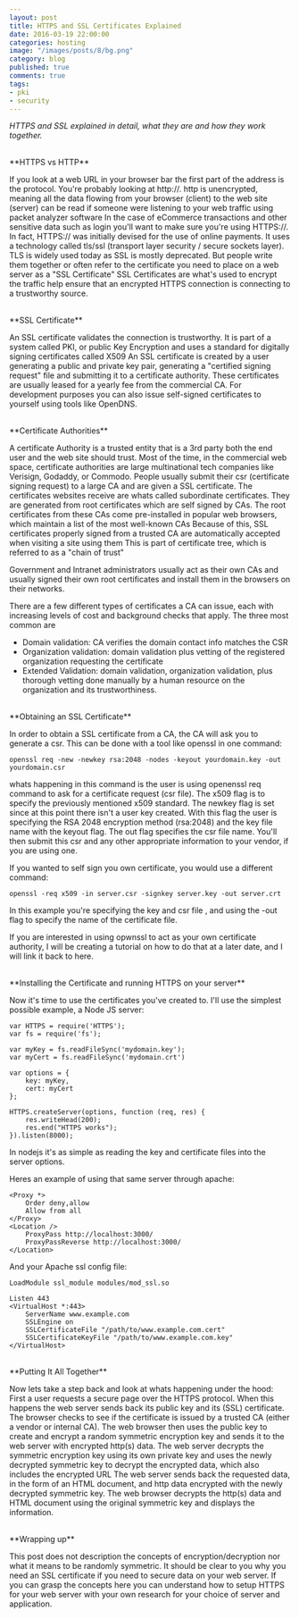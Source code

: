 ```yaml
---
layout: post
title: HTTPS and SSL Certificates Explained
date: 2016-03-19 22:00:00
categories: hosting
image: "/images/posts/8/bg.png"
category: blog
published: true
comments: true
tags:
- pki
- security
---
```


*HTTPS and SSL explained in detail, what they are and how they work together.*


<br />
**HTTPS vs HTTP**

If you look at a web URL in your browser bar the first part of the address is the protocol.
You're probably looking at http://.
http is unencrypted, meaning all the data flowing from your browser (client) to the web site (server) can be read if someone were listening to your web traffic using packet analyzer software
In the case of eCommerce transactions and other sensitive data such as login you'll want to make sure you're using HTTPS://.
In fact, HTTPS:// was initially devised for the use of online payments. It uses a technology called tls/ssl (transport layer security / secure sockets layer).
TLS is widely used today as SSL is mostly deprecated. But people write them together or often refer to the certificate you need to place on a web server as a "SSL Certificate"
SSL Certificates are what's used to encrypt the traffic help ensure that an encrypted HTTPS connection is connecting to a trustworthy source.


<br />
**SSL Certificate**

An SSL certificate validates the connection is trustworthy. It is part of a system called PKI, or public Key Encryption and uses a standard for digitally signing certificates called X509
An SSL certificate is created by a user generating a public and private key pair, generating a "certified signing request" file and submitting it to a certificate authority.
These certificates are usually leased for a yearly fee from the commercial CA.
For development purposes you can also issue self-signed certificates to yourself using tools like OpenDNS.


<br />
**Certificate Authorities**

A certificate Authority is a trusted entity that is a 3rd party both the end user and the web site should trust.
Most of the time, in the commercial web space, certificate authorities are large multinational tech companies like Verisign, Godaddy, or Commodo.
People usually submit their csr (certificate signing request) to a large CA and are given a SSL certificate.
The certificates websites receive are whats called subordinate certificates. They are generated from root certificates which are self signed by CAs.
The root certificates from these CAs come pre-installed in popular web browsers, which maintain a list of the most well-known CAs
Because of this, SSL certificates properly signed from a trusted CA are automatically accepted when visiting a site using them
This is part of certificate tree, which is referred to as a "chain of trust"

Government and Intranet administrators usually act as their own CAs and usually signed their own root certificates and install them
in the browsers on their networks.

There are a few different types of certificates a CA can issue, each with increasing levels of cost and background checks that apply.
The three most common are
 - Domain validation: CA verifies the domain contact info matches the CSR
 - Organization validation: domain validation plus vetting of the registered organization requesting the certificate
 - Extended Validation: domain validation, organization validation, plus thorough vetting done manually by a human resource on the organization and its trustworthiness.


<br />
**Obtaining an SSL Certificate**

In order to obtain a SSL certificate from a CA, the CA will ask you to generate a csr.
This can be done with a tool like openssl in one command:

```
openssl req -new -newkey rsa:2048 -nodes -keyout yourdomain.key -out yourdomain.csr
````

whats happening in this command is the user is using openenssl req command to ask for a certificate request (csr file).
The x509 flag is to specify the previously mentioned x509 standard.
The newkey flag is set since at this point there isn't a user key created.
With this flag the user is specifying the RSA 2048 encryption method (rsa:2048) and the key file name with the keyout flag.
The out flag specifies the csr file name.
You'll then submit this csr and any other appropriate information to your vendor, if you are using one.

If you wanted to self sign you own certificate, you would use a different command:

```
openssl -req x509 -in server.csr -signkey server.key -out server.crt
```

In this example you're specifying the key and csr file , and using the -out flag to specify the name of the certificate file.

If you are interested in using opwnssl to act as your own certificate authority, I will be creating a tutorial on how to do that
at a later date, and I will link it back to here.


<br />
**Installing the Certificate and running HTTPS on your server**

Now it's time to use the certificates you've created to. I'll use the simplest possible example, a Node JS server:

```    
var HTTPS = require('HTTPS');
var fs = require('fs');

var myKey = fs.readFileSync('mydomain.key');
var myCert = fs.readFileSync('mydomain.crt')

var options = {
    key: myKey,
    cert: myCert
};

HTTPS.createServer(options, function (req, res) {
    res.writeHead(200);
    res.end("HTTPS works");
}).listen(8000);
```

In nodejs it's as simple as reading the key and certificate files into the server options.

Heres an example of using that same server through apache:

```
<Proxy *>
    Order deny,allow
    Allow from all
</Proxy>
<Location />
    ProxyPass http://localhost:3000/
    ProxyPassReverse http://localhost:3000/
</Location>
```     
     
And your Apache ssl config file:

```     
LoadModule ssl_module modules/mod_ssl.so

Listen 443
<VirtualHost *:443>
    ServerName www.example.com
    SSLEngine on
    SSLCertificateFile "/path/to/www.example.com.cert"
    SSLCertificateKeyFile "/path/to/www.example.com.key"
</VirtualHost>
```   
 
<br />
**Putting It All Together**

Now lets take a step back and look at whats happening under the hood:
First a user requests a secure page over the HTTPS protocol. When this happens the web server sends back its public key and its (SSL) certificate. The browser checks to see if the certificate is issued by a trusted CA (either a vendor or internal CA).
The web browser then uses the public key to create and encrypt a random symmetric encryption key and sends it to the web server with encrypted http(s) data.
The web server decrypts the symmetric encryption key using its own private key and uses the newly decrypted symmetric key to decrypt the encrypted data, which also includes the encrypted URL
The web server sends back the requested data, in the form of an HTML document, and http data encrypted with the newly decrypted symmetric key.
The web browser decrypts the http(s) data and HTML document using the original symmetric key and displays the information.
  
<br />
**Wrapping up**

This post does not description the concepts of encryption/decryption nor what it means to be randomly symmetric. It should be clear to you why you need an SSL certificate if you need to secure data on your web server. If you can grasp the concepts here you can understand how to setup HTTPS for your web server with your own research for your choice of server and application.
